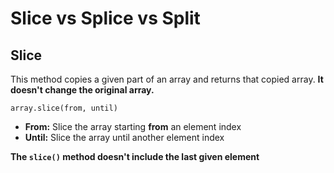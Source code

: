 # Slice vs Splice vs Split

## Slice

This method copies a given part of an array and returns that copied array. **It doesn't change the original array.**

`array.slice(from, until)`

* **From:** Slice the array starting **from** an element index
* **Until:** Slice the array until another element index

 **The `slice()` method doesn't include the last given element**

